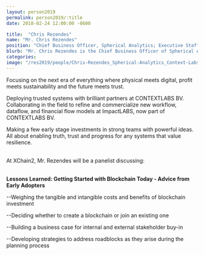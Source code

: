 ```yaml
---
layout: person2019
permalink: person2019/:title
date: 2018-02-24 12:00:00 -0600

title:  "Chris Rezendes"
name: "Mr. Chris Rezendes"
position: "Chief Business Officer, Spherical Analytics; Executive Staff, Context Labs"
blurb: "Mr. Chris Rezendes is the Chief Business Officer of Spherical Analytics"
categories: 
image: "/res2019/people/Chris-Rezendes_Spherical-Analytics_Context-Labs.jpeg"
---
```

Focusing on the next era of everything where physical meets digital, profit meets sustainability and the future meets trust. 

Deploying trusted systems with brilliant partners at CONTEXTLABS BV. Collaborating in the field to refine and commercialize new workflow, dataflow, and financial flow models at ImpactLABS, now part of CONTEXTLABS BV. 

Making a few early stage investments in strong teams with powerful ideas. All about enabling truth, trust and progress for any systems that value resilience.

<br>
At XChain2, Mr. Rezendes will be a panelist discussing:
<br>
<br>
<p><b>Lessons Learned: Getting Started with Blockchain Today - Advice from Early Adopters</b></p>

<p>--Weighing the tangible and intangible costs and benefits of blockchain investment</p>
<p>--Deciding whether to create a blockchain or join an existing one</p>
<p>--Building a business case for internal and external stakeholder buy-in</p> 
<p>--Developing strategies to address roadblocks as they arise during the planning process</p>


